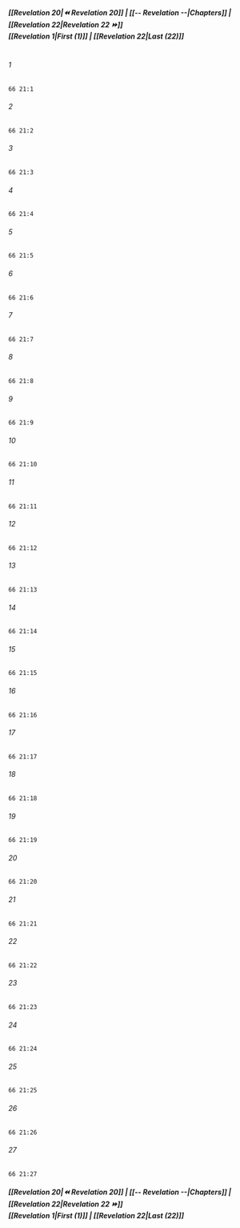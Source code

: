 
##### **[[Revelation 20|⏪ Revelation 20]] | [[-- Revelation --|Chapters]] | [[Revelation 22|Revelation 22 ⏩]]**<br>**[[Revelation 1|First (1)]] | [[Revelation 22|Last (22)]]**<br><br>

###### 1
``` verse
66 21:1
```
###### 2
``` verse
66 21:2
```
###### 3
``` verse
66 21:3
```
###### 4
``` verse
66 21:4
```
###### 5
``` verse
66 21:5
```
###### 6
``` verse
66 21:6
```
###### 7
``` verse
66 21:7
```
###### 8
``` verse
66 21:8
```
###### 9
``` verse
66 21:9
```
###### 10
``` verse
66 21:10
```
###### 11
``` verse
66 21:11
```
###### 12
``` verse
66 21:12
```
###### 13
``` verse
66 21:13
```
###### 14
``` verse
66 21:14
```
###### 15
``` verse
66 21:15
```
###### 16
``` verse
66 21:16
```
###### 17
``` verse
66 21:17
```
###### 18
``` verse
66 21:18
```
###### 19
``` verse
66 21:19
```
###### 20
``` verse
66 21:20
```
###### 21
``` verse
66 21:21
```
###### 22
``` verse
66 21:22
```
###### 23
``` verse
66 21:23
```
###### 24
``` verse
66 21:24
```
###### 25
``` verse
66 21:25
```
###### 26
``` verse
66 21:26
```
###### 27
``` verse
66 21:27
```

##### **[[Revelation 20|⏪ Revelation 20]] | [[-- Revelation --|Chapters]] | [[Revelation 22|Revelation 22 ⏩]]**<br>**[[Revelation 1|First (1)]] | [[Revelation 22|Last (22)]]**

